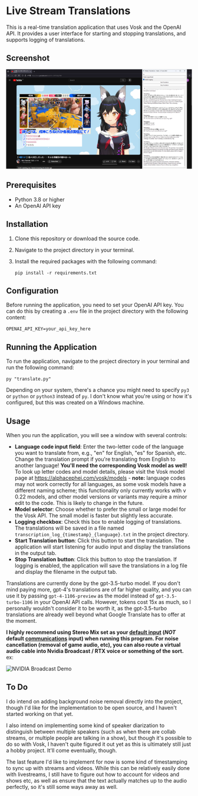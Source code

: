 # Live Stream Translations

This is a real-time translation application that uses Vosk and the OpenAI API. It provides a user interface for starting and stopping translations, and supports logging of translations.

## Screenshot

<img src="https://raw.githubusercontent.com/wattyven/Live-Stream-TL/main/Screenshot.png"/>

## Prerequisites

- Python 3.8 or higher
- An OpenAI API key

## Installation

1. Clone this repository or download the source code.
2. Navigate to the project directory in your terminal.
3. Install the required packages with the following command:

    ```
    pip install -r requirements.txt
    ```

## Configuration

Before running the application, you need to set your OpenAI API key. You can do this by creating a `.env` file in the project directory with the following content:
    
    OPENAI_API_KEY=your_api_key_here
   
## Running the Application

To run the application, navigate to the project directory in your terminal and run the following command:
    
    py "translate.py"

Depending on your system, there's a chance you might need to specify `py3` or `python` or `python3` instead of `py`. I don't know what you're using or how it's configured, but this was created on a Windows machine. 

## Usage

When you run the application, you will see a window with several controls:

- **Language code input field**: Enter the two-letter code of the language you want to translate from, e.g., "en" for English, "es" for Spanish, etc. Change the translation prompt if you're translating from English to another language!
**You'll need the corresponding Vosk model as well!** To look up letter codes and model details, please visit the Vosk model page at https://alphacephei.com/vosk/models - **note:** language codes may not work correctly for all languages, as some vosk models have a different naming scheme; this functionality only currently works with v 0.22 models, and other model versions or variants may require a minor edit to the code. This is likely to change in the future. 
- **Model selector**: Choose whether to prefer the small or large model for the Vosk API. The small model is faster but slightly less accurate.
- **Logging checkbox**: Check this box to enable logging of translations. The translations will be saved in a file named `transcription_log_{timestamp}_{language}.txt` in the project directory.
- **Start Translation button**: Click this button to start the translation. The application will start listening for audio input and display the translations in the output tab.
- **Stop Translation button**: Click this button to stop the translation. If logging is enabled, the application will save the translations in a log file and display the filename in the output tab.

Translations are currently done by the gpt-3.5-turbo model. If you don't mind paying more, gpt-4's translations are of far higher quality, and you can use it by passing `gpt-4-1106-preview` as the model instead of `gpt-3.5-turbo-1106` in your OpenAI API calls. However, tokens cost 15x as much, so I personally wouldn't consider it to be worth it, as the gpt-3.5-turbo translations are already well beyond what Google Translate has to offer at the moment. 

**I highly recommend using Stereo Mix set as your <u>default input</u> (*NOT* default <u>communications</u> input) when running this program. For noise cancellation (removal of game audio, etc), you can also route a virtual audio cable into Nvidia Broadcast / RTX voice or something of the sort.** 
ex: 

<img src="https://storage.googleapis.com/openscreenshot/2%2Fh%2F-/cXSuLW-h2.png" alt="NVIDIA Broadcast Demo"/>

## To Do

I do intend on adding background noise removal directly into the project, though I'd like for the implementation to be open source, and I haven't started working on that yet.

I also intend on implementing some kind of speaker diarization to distinguish between multiple speakers (such as when there are collab streams, or multiple people are talking in a show), but though it's possible to do so with Vosk, I haven't quite figured it out yet as this is ultimately still just a hobby project. It'll come eventually, though. 

The last feature I'd like to implement for now is some kind of timestamping to sync up with streams and videos. While this can be relatively easily done with livestreams, I still have to figure out how to account for videos and shows etc, as well as ensure that the text actually matches up to the audio perfectly, so it's still some ways away as well. 
